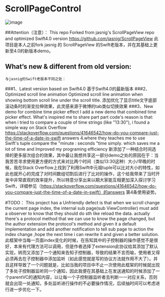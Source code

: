 # ScrollPageControl
![image](https://github.com/lawrencehjf/ScrollPageControl/blob/dev/no13.gif)

##Attention（注意）：
	This repo Forked from jasnig's ScrollPageView repo and optimized Swift4.0 version https://github.com/jasnig/ScrollPageView
	此项目是本人之前fork jasnig 的 ScrollPageView 的Swift老版本，并在其基础上更新至4.0的新版本demo。
## What‘s new & different from old version:
	与jasnig的Swift老版本不同之处：
###1、Latest version based on Swift4.0
	基于Swift4.0的最新版本
###2、Optimized scroll line animation
	Optimized scroll line animation when showing bottom scroll line under the scroll title.
	添加优化了显示title文字底部滚动条时的渐变拉伸效果，此灵感来源于微博的tab类似切换效果
###3、New demo for combine time picker effect 
	I add a new demo that combined time picker effect. What's inspired me to share part part code's reason is that: when i tried to compare a couple of time strings (like "13:30"), i found a simple way on Stack Overflow https://stackoverflow.com/questions/41646542/how-do-you-compare-just-the-time-of-a-date-in-swift answers 4.where they teaches me to use Swift's tuple compare the "minute : seconds "time simply. which saves me a lot of time and Improved my programing efficiency
	新添加了一种结合时间选择的更多层次组合的效果，其中最让我想共享这一部分demo之处的原因在于：当我苦苦寻求使用更方便的方式来对比两个时间（类似13:30这种）大小/早晚的时候，我在Stack Overflow上找到了利用Swift中元祖tuple可以比对大小的特性，如此也就开心的完成了对时间数组切割后进行了比对的操作，这个给我带来了当时开发中非常直观的效率提升，所以特意分享出来以期大家能互相更加深入探讨学习Swift，详细参见（https://stackoverflow.com/questions/41646542/how-do-you-compare-just-the-time-of-a-date-in-swift）的answers 第4条使用姿势。

#TODO：
	This project has a Unfriendly defect is that when we scroll change the current page index, the internal sub page(sub ViewController) must add a  observer to know that they should do sth like reload the data. actually there's a protocol method that we can use to know the page changed, but the author extension the protocol's method and given it a default implementation and add another notification to tell sub page to action the index change ,hope the next time i can rewrite it and given a better solution.
	此框架中当每一页面index变化的时候，在告知其中的子控制器的操作感觉不是很好，本来有代理方法可以调用，但是作者选择了extension此协议给其添加了默认实现，转而又添加了一个通知来告知子控制器，导致的结果不言而喻，使用者又得必须再去在子控制器中添加监听（如此感觉就是写的协议方法就作用不大了）。并且这样导致了一个问题就是，比如当我的项目中不止一次使用此框架的时候就出现了多处子控制器监听同一个通知，因此我便在其基础上在发送通知的时候添加了一个parentVC的通知内容，以让每一个子控制器监听者去判断一一对应关系，否则就会出现一处通知，多处监听进行操作的不必要操作情况，后续抽时间可以考虑进行进一步优化一下。



